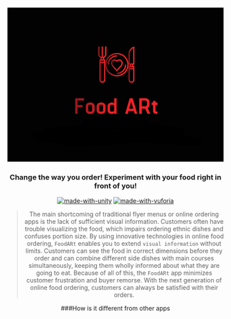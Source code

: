 <p align="center">
  <a href="" rel="noopener">
 <img width=500px src="/Assets/FoodARt.jpg" alt="FoodARt-logo"></a>
</p>
<h3 align="center">Change the way you order! Experiment with your food right in front of you!</h3>

<div align="center">

[![made-with-unity](https://img.shields.io/badge/made%20with%20-Unity-1f425f.svg)](https://unity3d.com/)
[![made-with-vuforia](https://img.shields.io/badge/made%20with%20-Vuforia-green.svg)](https://www.vuforia.com/)
<br>

>The main shortcoming of traditional flyer menus or online ordering apps is the lack of sufficient visual information. Customers often have trouble visualizing the food, which impairs ordering ethnic dishes and confuses portion size. By using innovative technologies in online food ordering, `FoodARt` enables you to extend `visual information` without limits. Customers can see the food in correct dimensions before they order and can combine different side dishes with main courses simultaneously, keeping them wholly informed about what they are going to eat. Because of all of this, the `FoodARt` app minimizes customer frustration and buyer remorse. With the next generation of online food ordering, customers can always be satisfied with their orders.

###How is it different from other apps


</div>
